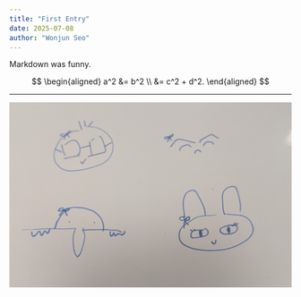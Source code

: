 ```yaml
---
title: "First Entry"
date: 2025-07-08
author: "Wonjun Seo"
---
```

Markdown was funny.

$$
\begin{aligned}
a^2 &= b^2 \\
&= c^2 + d^2.
\end{aligned}
$$

---

![Mascots](theoppmascots.jpg#center)
